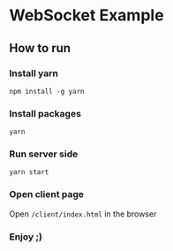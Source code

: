 # WebSocket Example

## How to run

### Install yarn

`npm install -g yarn`

### Install packages

`yarn`

### Run server side

`yarn start`

### Open client page

Open `/client/index.html` in the browser

### Enjoy ;)
